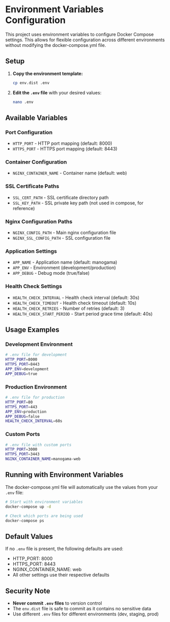 # Environment Variables Configuration

This project uses environment variables to configure Docker Compose settings. This allows for flexible configuration across different environments without modifying the docker-compose.yml file.

## Setup

1. **Copy the environment template:**
   ```bash
   cp env.dist .env
   ```

2. **Edit the `.env` file** with your desired values:
   ```bash
   nano .env
   ```

## Available Variables

### Port Configuration
- `HTTP_PORT` - HTTP port mapping (default: 8000)
- `HTTPS_PORT` - HTTPS port mapping (default: 8443)

### Container Configuration
- `NGINX_CONTAINER_NAME` - Container name (default: web)

### SSL Certificate Paths
- `SSL_CERT_PATH` - SSL certificate directory path
- `SSL_KEY_PATH` - SSL private key path (not used in compose, for reference)

### Nginx Configuration Paths
- `NGINX_CONFIG_PATH` - Main nginx configuration file
- `NGINX_SSL_CONFIG_PATH` - SSL configuration file

### Application Settings
- `APP_NAME` - Application name (default: manogama)
- `APP_ENV` - Environment (development/production)
- `APP_DEBUG` - Debug mode (true/false)

### Health Check Settings
- `HEALTH_CHECK_INTERVAL` - Health check interval (default: 30s)
- `HEALTH_CHECK_TIMEOUT` - Health check timeout (default: 10s)
- `HEALTH_CHECK_RETRIES` - Number of retries (default: 3)
- `HEALTH_CHECK_START_PERIOD` - Start period grace time (default: 40s)

## Usage Examples

### Development Environment
```bash
# .env file for development
HTTP_PORT=8000
HTTPS_PORT=8443
APP_ENV=development
APP_DEBUG=true
```

### Production Environment
```bash
# .env file for production
HTTP_PORT=80
HTTPS_PORT=443
APP_ENV=production
APP_DEBUG=false
HEALTH_CHECK_INTERVAL=60s
```

### Custom Ports
```bash
# .env file with custom ports
HTTP_PORT=3000
HTTPS_PORT=3443
NGINX_CONTAINER_NAME=manogama-web
```

## Running with Environment Variables

The docker-compose.yml file will automatically use the values from your `.env` file:

```bash
# Start with environment variables
docker-compose up -d

# Check which ports are being used
docker-compose ps
```

## Default Values

If no `.env` file is present, the following defaults are used:
- HTTP_PORT: 8000
- HTTPS_PORT: 8443
- NGINX_CONTAINER_NAME: web
- All other settings use their respective defaults

## Security Note

- **Never commit `.env` files** to version control
- The `env.dist` file is safe to commit as it contains no sensitive data
- Use different `.env` files for different environments (dev, staging, prod)
